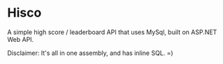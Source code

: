 Hisco
=====

A simple high score / leaderboard API that uses MySql, built on ASP.NET Web API.

Disclaimer: It's all in one assembly, and has inline SQL. =)